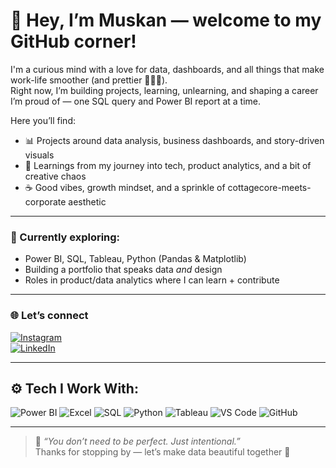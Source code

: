 # 🌸 Hey, I’m Muskan — welcome to my GitHub corner!

I'm a curious mind with a love for data, dashboards, and all things that make work-life smoother (and prettier 👩‍💻💫).  
Right now, I’m building projects, learning, unlearning, and shaping a career I’m proud of — one SQL query and Power BI report at a time.

Here you’ll find:

- 📊 Projects around data analysis, business dashboards, and story-driven visuals  
- 🧠 Learnings from my journey into tech, product analytics, and a bit of creative chaos  
- ☕️ Good vibes, growth mindset, and a sprinkle of cottagecore-meets-corporate aesthetic

---

### 🧩 Currently exploring:
- Power BI, SQL, Tableau, Python (Pandas & Matplotlib)  
- Building a portfolio that speaks data *and* design  
- Roles in product/data analytics where I can learn + contribute

---

### 🌐 Let’s connect

[![Instagram](https://img.shields.io/badge/@themuuskan-E4405F?style=for-the-badge&logo=instagram&logoColor=white)](https://instagram.com/themuuskan)  
[![LinkedIn](https://img.shields.io/badge/Muskan_Rajput-0A66C2?style=for-the-badge&logo=linkedin&logoColor=white)](https://linkedin.com/in/da-muskan)

---

## ⚙️ Tech I Work With:

![Power BI](https://img.shields.io/badge/Power_BI-F2C811?style=for-the-badge&logo=powerbi&logoColor=black)
![Excel](https://img.shields.io/badge/Excel-217346?style=for-the-badge&logo=microsoftexcel&logoColor=white)
![SQL](https://img.shields.io/badge/SQL-005C84?style=for-the-badge&logo=mysql&logoColor=white)
![Python](https://img.shields.io/badge/Python-3670A0?style=for-the-badge&logo=python&logoColor=white)
![Tableau](https://img.shields.io/badge/Tableau-E97627?style=for-the-badge&logo=tableau&logoColor=white)
![VS Code](https://img.shields.io/badge/VS_Code-007ACC?style=for-the-badge&logo=visualstudiocode&logoColor=white)
![GitHub](https://img.shields.io/badge/GitHub-181717?style=for-the-badge&logo=github&logoColor=white)

---

> 💬 *“You don’t need to be perfect. Just intentional.”*  
Thanks for stopping by — let’s make data beautiful together 🌷
